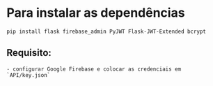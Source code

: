 # Para instalar as dependências
```pip install flask firebase_admin PyJWT Flask-JWT-Extended bcrypt``` 

## Requisito:
    - configurar Google Firebase e colocar as credenciais em `API/key.json`
